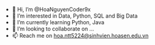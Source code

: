- 👋 Hi, I’m @HoaNguyenCoder9x
- 👀 I’m interested in Data, Python, SQL and Big Data
- 🌱 I’m currently learning Python, Java
- 💞️ I’m looking to collaborate on ...
- 📫 Reach me on hoa.ntt5224@sinhvien.hoasen.edu.vn

<!---
HoaNguyenCoder9x/HoaNguyenCoder9x is a ✨ special ✨ repository because its `README.md` (this file) appears on your GitHub profile.
You can click the Preview link to take a look at your changes.
--->
